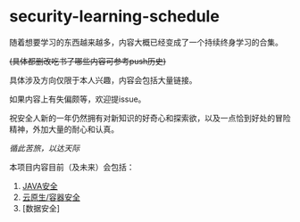 # security-learning-schedule


随着想要学习的东西越来越多，内容大概已经变成了一个持续终身学习的合集。

~~(具体都删改吃书了哪些内容可参考push历史)~~

具体涉及方向仅限于本人兴趣，内容会包括大量链接。



如果内容上有失偏颇等，欢迎提issue。



祝安全人新的一年仍然拥有对新知识的好奇心和探索欲，以及一点恰到好处的冒险精神，外加大量的耐心和认真。



*循此苦旅，以达天际*

本项目内容目前（及未来）会包括：

1. [JAVA安全](https://github.com/Tsunamori/security-learning-schedule/blob/main/JAVA%E5%AE%89%E5%85%A8/JAVA%E5%AE%89%E5%85%A8.md)
1. [云原生/容器安全](https://github.com/Tsunamori/security-learning-schedule/blob/main/%E4%BA%91%E5%AE%89%E5%85%A8%5C%E4%BA%91%E5%8E%9F%E7%94%9F%5C%E5%AE%B9%E5%99%A8%E5%AE%89%E5%85%A8/%E4%BA%91%E5%AE%89%E5%85%A8%5C%E4%BA%91%E5%8E%9F%E7%94%9F%5C%E5%AE%B9%E5%99%A8%E5%AE%89%E5%85%A8.md)
1. [数据安全]
